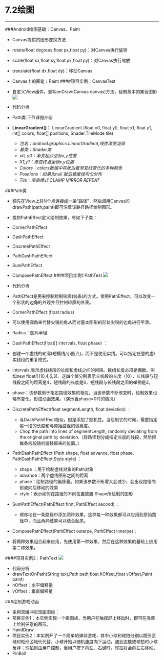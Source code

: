 # 7.2绘图
---

###Android绘图基础：Canvas、Paint
* Canvas提供的图形变换方法
 * rotate(float degrees,float px,float py)：对Canvas执行旋转
 * scale(float sx,float sy,float px,float py)：对Canvas执行缩放
 * translate(float dx,float dy)：移动Canvas
* Canvas上的画笔：Paint
####项目实例：CanvasTest
* 自定义View组件，重写onDraw(Canvas canvas)方法，绘制基本的集合图形
![](29.png)

* 代码分析
 * Path类:下节详细介绍
 * **LinearGradient()：**
    LinearGradient (float x0, float y0, float x1, float y1, int[] colors, float[] positions, Shader.TileMode tile) 
   
   * *包名：android.graphics.LinearGradient,线性渐变渲染*
   * *基类：Shader类* 
   * *x0, y0：渐变起点坐标x,y位置*
   * *X1,y1：渐变终点坐标x,y位置*
   * *Colors：colors数组中存放沿着渐变线变化的多种颜色*
   * *Positions：如果为null 就沿坡度线均匀分布*
   * *Tile：渲染模式*
*CLAMP MIRROR REPEAT*

###Path类

* 预先在View上将N个点连接成一条“路径”，然后调用Canvas的drawPath(path,paint)即可沿着该路径路径绘制图形。
* 提供PathEffect定义绘制效果，有如下子类：
 * CornerPathEffect
 * DashPathEffect
 * DiscretePathEffect
 * PathDashPathEffect
 * SumPathEffect
 * ComposePathEffect
 ####项目实例1:PathTest
 ![](28.png)

 * 代码分析
  * PathEffect是用来控制绘制轮廓(线条)的方式。使用PathEffect，可以改变一个形状的边角的外观并且控制轮廓的外表。
  * CornerPathEffect (float radius)
   * 可以使用圆角来代替尖锐的角从而对基本图形的形状尖锐的边角进行平滑。
   * Radius：圆角半径
  * DashPathEffect(float[] intervals, float phase) ：
   * 创建一个虚线的轮廓(短横线/小圆点)，而不是使用实线。可以指定任意的虚/实线段的重复模式。
   * intervals:表示虚线线段的长度和虚线之间的间隔。数组长度必须是偶数。例如new float[]{10,4,6,3]。这四个值分别表示长线段的长度（10），长线段与短线段之间的距离是4，短线段的长度是6，短线段与长线段之间的举例是3。
   * phase：该参数用于指定路径效果的相位，当该参数不断改变时，绘制效果也略有变化。形成动画效果。（演示当phase=0时的情况）

 * DiscretePathEffect(float segmentLength, float deviation) ：
   * 与DashPathEffect相似，但是添加了随机性。当绘制它的时候，需要指定每一段的长度和与原始路径的偏离度。
   * Chop the path into lines of segmentLength, randomly deviating from the original path by deviation.（将路径划分成指定长度的线段，然后把每条线段随机偏移原来的位置。）
 * PathDashPathEffect (Path shape, float advance, float phase, PathDashPathEffect.Style style) ：
   * shape ：用于绘制虚线对象的Path对象
   * advance：两个虚线图形之间的距离
   * phase：绘制路径的偏移量。如果该参数不断增大会减少，会出现路径向前或向后移动的效果
   * style：表示如何在路径的不同位置放置 Shape所绘制的图形
 * SumPathEffect(PathEffect first, PathEffect second) ：
   * 顺序地在一条路径中添加两种效果，这样每一种效果都可以应用到原始路径中，而且两种结果可以结合起来。
  * ComposePathEffect(PathEffect outerpe, PathEffect innerpe)：
   * 将两种效果组合起来应用，先使用第一种效果，然后在这种效果的基础上应用第二种效果。

 ####项目实例2：PathText
 ![](30.png)
 * 代码分析
  * drawTextOnPath(String text,Path path,float hOffset,float vOffset,Paint paint)
   * hOffset：水平偏移量
   * vOffset：垂直偏移量
   
 ###绘制游戏动画
 * 采用双缓冲实现画图板：
  * 项目实例1：本实例实现一个画图板，当用户在触摸屏上移动时，即可在屏幕上绘制任意的图形。
   * HandDraw
  * 项目实例2：本实例开了一个简单的弹球游戏，其中小球和球拍分别以圆形区域和矩形区域代代替，小球开始以随机速度向下运动，遇到边框或球拍时小球反弹；球拍则由用户控制，当用户按下向左、右键时，球拍将会向左右移动。
   * PinBall















 



















